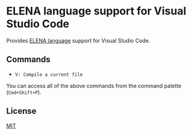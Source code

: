 # ELENA language support for Visual Studio Code

Provides [ELENA language](https://elena-lang.github.io) support for Visual Studio Code.

## Commands

- `V: Compile a current file`

You can access all of the above commands from the command palette (`Cmd+Shift+P`).

## License

[MIT](./LICENSE)
